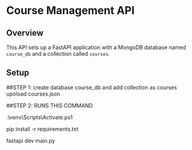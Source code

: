 # Course Management API

## Overview

This API sets up a FastAPI application with a MongoDB database named `course_db` and a collection called `courses`.

## Setup

##STEP 1:
create database course_db and add collection as courses upoload courses.json 



##STEP 2:
RUNS THIS COMMAND



.\venv\Scripts\Activate.ps1


pip install -r requirements.txt


fastapi dev main.py 
